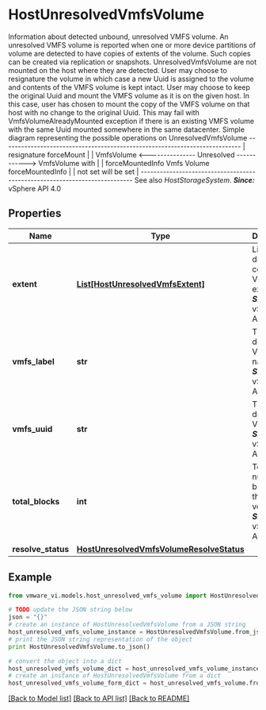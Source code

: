 # HostUnresolvedVmfsVolume

Information about detected unbound, unresolved VMFS volume.  An unresolved VMFS volume is reported when one or more device partitions of volume are detected to have copies of extents of the volume. Such copies can be created via replication or snapshots.  UnresolvedVmfsVolume are not mounted on the host where they are detected. User may choose to resignature the volume in which case a new Uuid is assigned to the volume and contents of the VMFS volume is kept intact.  User may choose to keep the original Uuid and mount the VMFS volume as it is on the given host. In this case, user has chosen to mount the copy of the VMFS volume on that host with no change to the original Uuid. This may fail with VmfsVolumeAlreadyMounted exception if there is an existing VMFS volume with the same Uuid mounted somewhere in the same datacenter.  Simple diagram representing the possible operations on UnresolvedVmfsVolume        ---------------------------------------------------------------------------       |                resignature                 forceMount                   |       |  VmfsVolume <---------------  Unresolved ------------>  VmfsVolume with |       | forceMountedInfo              Vmfs Volume              forceMountedInfo |       |  not set                                                  will be set   |       ---------------------------------------------------------------------------  See also *HostStorageSystem*.  ***Since:*** vSphere API 4.0 

## Properties
Name | Type | Description | Notes
------------ | ------------- | ------------- | -------------
**extent** | [**List[HostUnresolvedVmfsExtent]**](HostUnresolvedVmfsExtent.md) | List of detected copies of VMFS extents.  ***Since:*** vSphere API 4.0  | 
**vmfs_label** | **str** | The detected VMFS label name  ***Since:*** vSphere API 4.0  | 
**vmfs_uuid** | **str** | The detected VMFS UUID  ***Since:*** vSphere API 4.0  | 
**total_blocks** | **int** | Total number of blocks in this volume.  ***Since:*** vSphere API 4.0  | 
**resolve_status** | [**HostUnresolvedVmfsVolumeResolveStatus**](HostUnresolvedVmfsVolumeResolveStatus.md) |  | 

## Example

```python
from vmware_vi.models.host_unresolved_vmfs_volume import HostUnresolvedVmfsVolume

# TODO update the JSON string below
json = "{}"
# create an instance of HostUnresolvedVmfsVolume from a JSON string
host_unresolved_vmfs_volume_instance = HostUnresolvedVmfsVolume.from_json(json)
# print the JSON string representation of the object
print HostUnresolvedVmfsVolume.to_json()

# convert the object into a dict
host_unresolved_vmfs_volume_dict = host_unresolved_vmfs_volume_instance.to_dict()
# create an instance of HostUnresolvedVmfsVolume from a dict
host_unresolved_vmfs_volume_form_dict = host_unresolved_vmfs_volume.from_dict(host_unresolved_vmfs_volume_dict)
```
[[Back to Model list]](../README.md#documentation-for-models) [[Back to API list]](../README.md#documentation-for-api-endpoints) [[Back to README]](../README.md)


